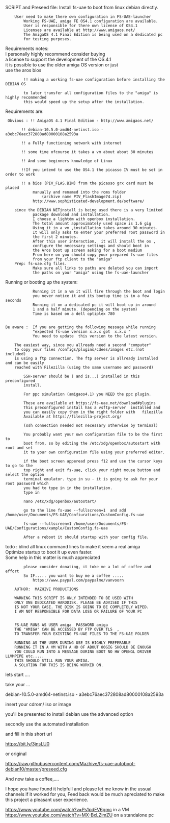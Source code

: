 										
 SCRIPT and Preseed file:	Install fs-uae to boot from linux debian directly.					
																
		User need to make there own configuration in FS-UAE-launcher	
			Working FS-UAE, amiga FE OS4.1 configuration are available.	
			User is responsible for there own license of OS4.1			
			Licenses are available at http://www.amigaos.net/			
			The AmigaOS 4.1 Final Edition is being used on a dedicated pc	
			for testing purposes.										
																
 Requirements notes:												
			I personally highly recommend consider buying			
			a license to support the development of the OS.4.1		
			it is possible to use the older amiga OS version or just		
			use the aros bios									
			
			!! making a working fs-uae configuration before installing the DEBIAN OS 
			
			to later transfer all configuration files to the "amiga" is highly recommended
			this would speed up the setup after the installation.			
 Requirements are:																
																
	 Obvious : !! AmigaOS 4.1 Final Edition - http://www.amigaos.net/	

		   !! debian-10.5.0-amd64-netinst.iso - a3ebc76aec372808ad80000108a2593a	

		   !! a Fully functioning network with internet				
		   
		   !! some time ofcourse it takes a vm about about 30 minutes	
		   
		   !! And some beginners knowledge of Linux				
			
		   !!If you intend to use the OS4.1 the picasso IV must be set in order to work 

		   !! a bios (PIV_FLAS.BIN) from the picasso grx card must be placed	
				manually and renamed into the roms folder				 
					(archive name PIV_FlashImage74.zip)				
				http://www.sophisticated-development.de/software/		
																
		since the DEBIAN NETinstall is being used there is a very limited	
				package download and installation.					
				I choose a lightdm with openbox installation.			
				The total amount approximately used space is 1.6 gig		
				Using it in a vm ,installation takes around 30 minutes.		
				It will only asks to enter your preferred root password in	
				the first 2 minutes.									
				After this user interaction,  it will install the os ,			
				configure the necessary settings and should boot in		
				the Aros boot up screen asking for a boot medium		
				From here on you should copy your prepared fs-uae files	
				from your ftp client to the "amiga"						
		Prep: fs-uae.cfg files.								
				Make sure all links to paths are deleted you can import	
				the paths on your "amiga" using the fs-uae-launcher	
																
 Running or booting up the system:									
																
				Running it in a vm it will fire through the boot and login	
				you never notice it and its bootup time is in a few seconds	
				Running it on a dedicated pc it will boot up in around		
				1 and a half minute. (depending on the system)			
				Time is based on a dell optiplex 780					


	Be aware :	If you are getting the following message while running	 
				"expected fs-uae version x.x.x got  x.x.x "				
				You need to update  this version to the latest version.		
																
		The easiest way, since you allready need a second "computer"		
		to copy your files /configs/plugins/cdees/images etc.(not included)	
		is using a ftp connection. The ftp server is allready installed and can be easily
		reached with Filezilla (using the same username and password)									
																
			SSH-server should be ( and is...) installed in this preconfigured	
			install.												
												
			For ppc simulation (amigaos4.1) you NEED the ppc plugin.
		
			These are available at https://fs-uae.net/download#plugins		
			This preconfigured install has a vsftp-server  installed and		
			you can easily copy them in the right folder with	filezilla		
			Available at https://filezilla-project.org/						
												
			(ssh connection needed not necessary otherwise by terminal)	
			
			You probably want your own configuration file to be the first to	
			boot from, so by editing the /etc/xdg/openbox/autostart with root and set	
			it to your own configuration file using your preferred editor.	

			if the boot screen apperead press f12 and use the cursor keys to go to the
			top right and exit fs-uae, click your right mouse button and select the option
			terminal emulator. type in su - it is going to ask for your root password which
			you had to type in in the installation.
			type in   
			
			nano /etc/xdg/openbox/autostart/

			go to the line fs-uae --fullscreen=1  and add /home/user/Documents/FS-UAE/Confiurations/CustomConfig.fs-uae
	
			fs-uae --fullscreen=1 /home/user/Documents/FS-UAE/Configurations/xample/CustomConfig.fs-uae
			
			After a reboot it should startup with your config file.
		
																
																
 todo :	blind all linux command lines to make it seem a real amiga		
			Optimize startup to boot it up even faster.					
			Some help in this matter is much appreciated				
																
			please consider donating, it toke me a lot of coffee and effort	
			So IF..... you want to buy me a coffee .....					
				https://www.paypal.com/paypalme/vanvoorn			
																
		AUTHOR:  MAZHIVE PRODUCTIONS							
																
		WARNING THIS SCRIPT IS ONLY INTENDED TO BE USED WITH		
		ONLY ONE DEDICATED HARDDISK. PLEASE BE ADVISED IF THIS		
		IS NOT YOUR CASE. THE DISK IS GOING TO BE COMPLETELY WIPED.										
		I AM NOT RESPONSIBLE FOR DATA LOSS OR FAILURE OF YOUR PC	
																
														
		FS-UAE RUNS AS USER amiga  PASSWORD amiga					
		THE "AMIGA" CAN BE ACCESSED BY FTP OVER TLS  ,				
		TO TRANSFER YOUR EXISTING FS-UAE FILES TO THE FS-UAE FOLDER	
																
		RUNNING AS THE USER DURING USE IS HIGHLY PREFERABLE			
		RUNNING IT IN A VM WITH A HD OF ABOUT 80GIG SHOULD BE ENOUGH
		YOU COULD RUN INTO A MESSAGE DURING BOOT NO HW OPENGL DRIVER LLVMPIPE etc.....
		THIS SHOULD STILL RUN YOUR AMIGA.
		A SOLUTION FOR THIS IS BEING WORKED ON.

lets  start ....	

take your ...

debian-10.5.0-amd64-netinst.iso - a3ebc76aec372808ad80000108a2593a

insert your cdrom/ iso or image

you'll be presented to install debian use the advanced option

secondly use the automated installation 

and fill in this short url

https://bit.ly/3jnsLU0

or original 

https://raw.githubusercontent.com/Mazhive/fs-uae-autoboot-debian10/master/preseed.cfg

And now take a coffee,....


I hope you have found it helpfull and please let me know in the ussual channels if it worked for you,
Feed back would be much apreciated to make this project a pleasant user experience.

https://www.youtube.com/watch?v=Ps1pdEV6gmc in a VM
https://www.youtube.com/watch?v=MX-BxLZimZU on a standalone pc


